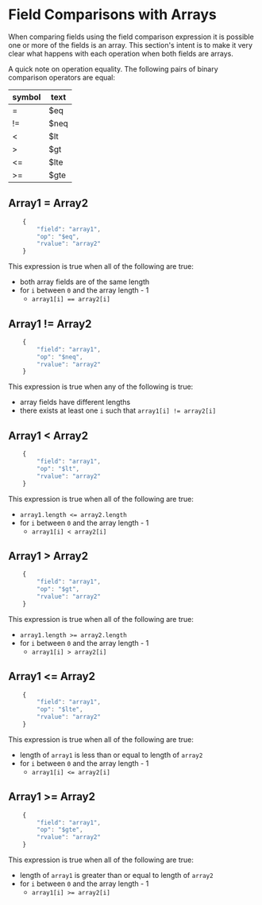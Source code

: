 # Field Comparisons with Arrays
When comparing fields using the field comparison expression it is possible one or more of the fields is an array.  This section's intent is to make it very clear what happens with each operation when both fields are arrays.

A quick note on operation equality.  The following pairs of binary comparison operators are equal:

| symbol | text |
| ------ | ---- |
| = | $eq |
| != | $neq |
| < | $lt |
| > | $gt |
| <= | $lte |
| >= | $gte |




## Array1 = Array2

```javascript
    {
        "field": "array1",
        "op": "$eq",
        "rvalue": "array2"
    }
```

This expression is true when all of the following are true:
* both array fields are of the same length
* for `i` between `0` and the array length - 1
    * `array1[i] == array2[i]`

## Array1 != Array2

```javascript
    {
        "field": "array1",
        "op": "$neq",
        "rvalue": "array2"
    }
```

This expression is true when any of the following is true:
* array fields have different lengths
* there exists at least one `i` such that `array1[i] != array2[i]`

## Array1 < Array2

```javascript
    {
        "field": "array1",
        "op": "$lt",
        "rvalue": "array2"
    }
```

This expression is true when all of the following are true:
* `array1.length <= array2.length`
* for `i` between `0` and the array length - 1
    * `array1[i] < array2[i]`

## Array1 > Array2

```javascript
    {
        "field": "array1",
        "op": "$gt",
        "rvalue": "array2"
    }
```

This expression is true when all of the following are true:
* `array1.length >= array2.length`
* for `i` between `0` and the array length - 1
    * `array1[i] > array2[i]`

## Array1 <= Array2

```javascript
    {
        "field": "array1",
        "op": "$lte",
        "rvalue": "array2"
    }
```

This expression is true when all of the following are true:
* length of `array1` is less than or equal to length of `array2`
* for `i` between `0` and the array length - 1
    * `array1[i] <= array2[i]`

## Array1 >= Array2

```javascript
    {
        "field": "array1",
        "op": "$gte",
        "rvalue": "array2"
    }
```

This expression is true when all of the following are true:
* length of `array1` is greater than or equal to length of `array2`
* for `i` between `0` and the array length - 1
    * `array1[i] >= array2[i]`
